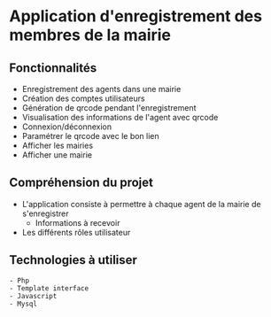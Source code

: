 # Application d'enregistrement des membres de la mairie

## Fonctionnalités
- Enregistrement des agents dans une mairie
- Création des comptes utilisateurs
- Génération de qrcode pendant l'enregistrement
- Visualisation des informations de l'agent avec qrcode
- Connexion/déconnexion
- Paramétrer le qrcode avec le bon lien
- Afficher les mairies
- Afficher une mairie

## Compréhension du projet
- L'application consiste à permettre à chaque agent de la mairie de s'enregistrer
    - Informations à recevoir
- Les différents rôles utilisateur

## Technologies à utiliser
    - Php
    - Template interface
    - Javascript
    - Mysql 